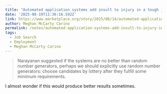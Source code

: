 ```yaml
---
title: "Automated application systems add insult to injury in a tough job market"
date: '2025-08-19T11:36:16.592Z'
link: https://www.marketplace.org/story/2025/08/14/automated-applications-leave-job-hunters-feeling-dehumanized
author: Meghan McCarty Carino
permalink: /notes/automated-application-systems-add-insult-to-injury-in-a-tough-job-market/index.html
tags:
  - Job Search
  - Employment
  - Meghan McCarty Carino
---
```

> Narayanan suggested if the systems are no better than random number generators, perhaps we should explicitly use random number generators: choose candidates by lottery after they fulfill some minimum requirements.

I almost wonder if this would produce better results sometimes.